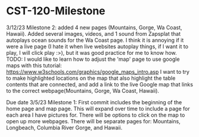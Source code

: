 # CST-120-Milestone
3/12/23 Milestone 2: added 4 new pages (Mountains, Gorge, Wa Coast, Hawaii).  Added several images, videos, and 1 sound from Zapsplat that autoplays ocean sounds for the Wa Coast page.  I think it is annoying if it were a live page (I hate it when live websites autoplay things, if I want it to play, I will click play :>), but it was good practice for me to know how.
TODO: I would like to learn how to adjust the 'map' page to use google maps with this tutorial: https://www.w3schools.com/graphics/google_maps_intro.asp  I want to try to make highlighted locations on the map that also highlight the table contents that are connected, and add a link to the live Google map that links to the correct webpage(Mountains, Gorge, Wa Coast, Hawaii).

Due date 3/5/23 Milestone 1: First commit includes the beginning of the home page and map page.  This will expand over time to include a page for each area I have pictures for.  There will be options to click on the map to open up more webpages.  There will be separate pages for: Mountains, Longbeach, Columbia River Gorge, and Hawaii.
